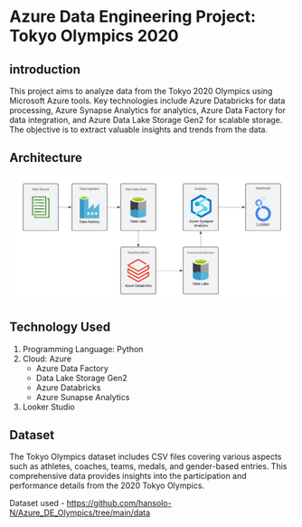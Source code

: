 # Azure Data Engineering Project: Tokyo Olympics 2020

## introduction
This project aims to analyze data from the Tokyo 2020 Olympics using Microsoft Azure tools. Key technologies include Azure Databricks for data processing, Azure Synapse Analytics for analytics, Azure Data Factory for data integration, and Azure Data Lake Storage Gen2 for scalable storage. The objective is to extract valuable insights and trends from the data.

## Architecture
![Project Architecture Flow diagram of Azure.](Architecture.jpeg)

## Technology Used
1. Programming Language: Python
2. Cloud: Azure
   - Azure Data Factory
   - Data Lake Storage Gen2
   - Azure Databricks
   - Azure Sunapse Analytics
3. Looker Studio

## Dataset
The Tokyo Olympics dataset includes CSV files covering various aspects such as athletes, coaches, teams, medals, and gender-based entries. This comprehensive data provides insights into the participation and performance details from the 2020 Tokyo Olympics.

Dataset used - https://github.com/hansolo-N/Azure_DE_Olympics/tree/main/data

